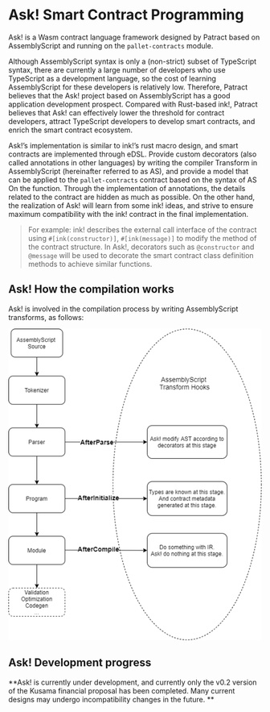# Ask! Smart Contract Programming

Ask! is a Wasm contract language framework designed by Patract based on AssemblyScript and running on the `pallet-contracts` module.

Although AssemblyScript syntax is only a (non-strict) subset of TypeScript syntax, there are currently a large number of developers who use TypeScript as a development language, so the cost of learning AssemblyScript for these developers is relatively low. Therefore, Patract believes that the Ask! project based on AssemblyScript has a good application development prospect. Compared with Rust-based ink!, Patract believes that Ask! can effectively lower the threshold for contract developers, attract TypeScript developers to develop smart contracts, and enrich the smart contract ecosystem.

Ask!’s implementation is similar to ink!’s rust macro design, and smart contracts are implemented through eDSL. Provide custom decorators (also called annotations in other languages) by writing the compiler Transform in AssemblyScript (hereinafter referred to as AS), and provide a model that can be applied to the `pallet-contracts` contract based on the syntax of AS On the function. Through the implementation of annotations, the details related to the contract are hidden as much as possible. On the other hand, the realization of Ask! will learn from some ink! ideas, and strive to ensure maximum compatibility with the ink! contract in the final implementation.

> For example:
> ink! describes the external call interface of the contract using `#[ink(constructor)]`, `#[ink(message)]` to modify the method of the contract structure.
> In Ask!, decorators such as `@constructor` and `@message` will be used to decorate the smart contract class definition methods to achieve similar functions.

## Ask! How the compilation works

Ask! is involved in the compilation process by writing AssemblyScript transforms, as follows:

![ask-design](./img/ask-design.png)

## Ask! Development progress

**Ask! is currently under development, and currently only the v0.2 version of the Kusama financial proposal has been completed. Many current designs may undergo incompatibility changes in the future. **

